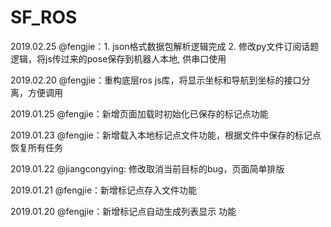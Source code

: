 # SF_ROS

2019.02.25 @fengjie：1. json格式数据包解析逻辑完成  2. 修改py文件订阅话题逻辑，将js传过来的pose保存到机器人本地, 供串口使用

2019.02.20 @fengjie：重构底层ros js库，将显示坐标和导航到坐标的接口分离，方便调用

2019.01.25 @fengjie：新增页面加载时初始化已保存的标记点功能

2019.01.23 @fengjie：新增载入本地标记点文件功能，根据文件中保存的标记点恢复所有任务

2019.01.22 @jiangcongying: 修改取消当前目标的bug，页面简单排版

2019.01.21 @fengjie：新增标记点存入文件功能

2019.01.20 @fengjie：新增标记点自动生成列表显示 功能
